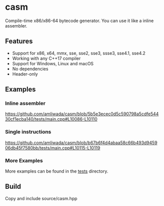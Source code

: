 # casm
Compile-time x86/x86-64 bytecode generator. You can use it like a inline assembler.

## Features

- Support for x86, x64, mmx, sse, sse2, sse3, ssse3, sse4.1, sse4.2
- Working with any C++17 compiler
- Support for Windows, Linux and macOS
- No dependencies
- Header-only

## Examples

### Inline assembler

https://github.com/amliwada/casm/blob/5b5e3ecec0d5c590798a5cdfe54430cf1ecba140/tests/main.cpp#L10086-L10110

### Single instructions

https://github.com/amliwada/casm/blob/b67b6f4d4abaa58c66b493d945906db45f7580bb/tests/main.cpp#L10115-L10119

### More Examples

More examples can be found in the [tests](./tests/) directory.

## Build

Copy and include source/casm.hpp
